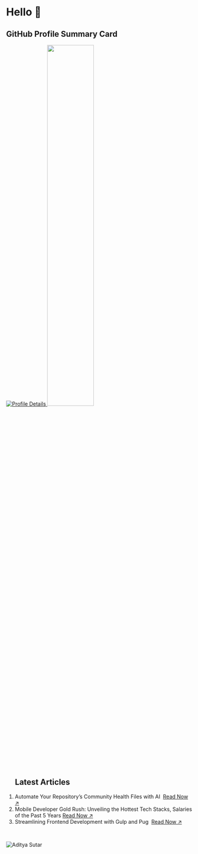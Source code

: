 # Hello 👋


 
## GitHub Profile Summary Card
<a href="http://github-profile-summary-cards.vercel.app/api/cards/profile-details?username=aditya305&theme=transparent">
  <img src="http://github-profile-summary-cards.vercel.app/api/cards/profile-details?username=aditya305&theme=transparent" alt="Profile Details">
 <img height="50%" width="auto" src ="https://github-readme-stats.vercel.app/api/top-langs/?username=aveek-saha&layout=compact&hide_border=true&theme=darcula&bg_color=00000000&langs_count=6&hide=jupyter%20notebook,tex,css,php&exclude_repo=Pacman-AI">
</a>

<br />

 <ol>
  <h2>Latest Articles</h2>
     <li>Automate Your Repository’s Community Health Files with AI&nbsp; 
    <a href="https://medium.com/brewnbeer/automate-your-repositorys-community-health-files-with-ai-27cb0e0267ba" target="_blank">Read Now &#x2197;</a>
   </li>
   <li>Mobile Developer Gold Rush: Unveiling the Hottest Tech Stacks, Salaries of the Past 5 Years
    <a href="https://medium.com/flutter-jobs/mobile-developer-gold-rush-unveiling-the-hottest-tech-stacks-salaries-of-the-past-5-years-c5c9f61eee8c" target="_blank">Read Now &#x2197;</a>
   </li>
   <li>Streamlining Frontend Development with Gulp and Pug&nbsp; 
    <a href="https://adityasutar.medium.com/streamlining-frontend-development-with-gulp-and-pug-4eccca23ce23" target="_blank">Read Now &#x2197;</a>
   </li>

 </ol>
 <br />
<p align="left">
  <img
    src="https://komarev.com/ghpvc/?username=aditya305"
    alt="Aditya Sutar"
  />
</p>
